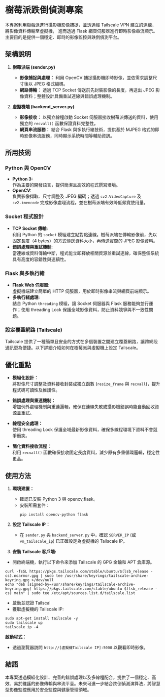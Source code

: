 # 樹莓派跌倒偵測專案

本專案利用樹莓派進行攝影機影像捕捉，並透過經 Tailscale VPN 建立的連線，將影像資料傳輸至虛擬機，
進而透過 Flask 網頁伺服器進行即時影像串流顯示。主要目的是提供一個穩定、即時的影像監控與跌倒偵測平台。

## 架構說明

1. **樹莓派端 (sender.py)**  
   - **影像捕捉與處理：** 利用 OpenCV 捕捉攝影機即時影像，並依需求調整尺寸後以 JPEG 格式編碼。  
   - **網路傳輸：** 透過 TCP Socket 傳送前先封裝影像的長度，再送出 JPEG 影像資料；整體設計具備重試連線與錯誤處理機制。

2. **虛擬機端 (backend_server.py)**  
   - **影像接收：** 以獨立線程啟動 Socket 伺服器接收樹莓派傳送的資料，使用獨立的 `recvall()` 函數保證資料完整性。  
   - **網頁串流服務：** 結合 Flask 與多執行緒技術，提供基於 MJPEG 格式的即時影像串流服務，同時顯示系統時間等輔助資訊。



## 所用技術

### Python 與 OpenCV
- **Python 3:**  
  作為主要的開發語言，提供簡潔且高效的程式撰寫環境。  
- **OpenCV:**  
  負責影像擷取、尺寸調整及 JPEG 編碼；透過 `cv2.VideoCapture` 及 `cv2.imencode` 完成影像處理流程，並在樹莓派端有效降低頻寬使用量。

### Socket 程式設計
- **TCP Socket 傳輸:**  
  利用 Python 的 `socket` 模組建立點對點連線。樹莓派端在傳輸影像前，先以固定長度（4 bytes）的方式傳送資料大小，再傳送實際的 JPEG 影像資料。  
- **錯誤處理與重試機制:**  
  當連線或資料傳輸中斷，程式能立即釋放相關資源並重試連線，確保整個系統具有高度的容錯性與連續性。

### Flask 與多執行緒
- **Flask Web 伺服器:**  
  虛擬機端建立簡單的 HTTP 伺服器，用於即時影像串流與網頁前端顯示。  
- **多執行緒處理:**  
  結合 Python `threading` 模組，讓 Socket 伺服器與 Flask 服務能夠並行運作；使用 threading Lock 保護全域影像資料，防止資料競爭與不一致性問題。

### 設定覆蓋網路 (Tailscale)
Tailscale 提供了一種簡單且安全的方式在多個裝置之間建立覆蓋網路，讓跨網段通訊更為便捷。以下詳細介紹如何在樹莓派與虛擬機上設定 Tailscale。

## 優化重點

- **模組化設計：**  
  將影像尺寸調整及資料接收封裝成獨立函數 (`resize_frame` 與 `recvall`)，提升程式碼可讀性及維護性。

- **錯誤處理與重連機制：**  
  增加例外處理機制與重連邏輯，確保在連線失敗或攝影機錯誤時能自動回收資源並重試。

- **線程安全處理：**  
  使用 threading Lock 保護全域最新影像資料，確保多線程環境下資料不會競爭衝突。

- **簡化資料接收流程：**  
  利用 `recvall()` 函數確保接收固定長度資料，減少原有多重循環邏輯，穩定性更高。

## 使用方法

1. **環境建置：**  
   - 確認已安裝 Python 3 與 opencv,flask。  
   - 安裝所需套件：  
     ```
     pip install opencv-python flask
     ```

2. **設定 Tailscale IP：**  
   - 在 `sender.py` 與 `backend_server.py` 中，確認 `SERVER_IP` (或 `vm_tailscale_ip`) 已正確設定為虛擬機的 Tailscale IP。
     
3. **安裝 Tailscale 客戶端:**
  - 開啟終端機，執行以下命令來添加 Tailscale 的 GPG 金鑰和 APT 倉庫源。

 ```
curl -fsSL https://pkgs.tailscale.com/stable/ubuntu/$(lsb_release -cs).noarmor.gpg | sudo tee /usr/share/keyrings/tailscale-archive-keyring.gpg >/dev/null
echo "deb [signed-by=/usr/share/keyrings/tailscale-archive-keyring.gpg] https://pkgs.tailscale.com/stable/ubuntu $(lsb_release -cs) main" | sudo tee /etc/apt/sources.list.d/tailscale.list
 ```
  - 啟動並認證 Tailscal
  - 獲取虛擬機的 Tailscale IP:

 ```
sudo apt-get install tailscale -y
sudo tailscale up
tailscale ip -4
  ```
 
**啟動程式：**  

   - 透過瀏覽器訪問 `http://[虛擬機Tailscale IP]:5000` 以觀看即時影像。

## 結語

本專案透過模組化設計、完善的錯誤處理以及多線程配合，提供了一個穩定、高效、易於維護的影像傳輸與串流平臺。未來可進一步結合跌倒偵測演算法，將智慧型影像監控應用於安全監控與健康管理領域。
